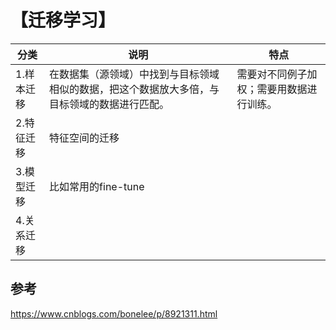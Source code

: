# 【迁移学习】



| 分类 | 说明 | 特点 |
| --- | --- | --- |
| 1.样本迁移 |在数据集（源领域）中找到与目标领域相似的数据，把这个数据放大多倍，与目标领域的数据进行匹配。| 需要对不同例子加权；需要用数据进行训练。|
| 2.特征迁移 | 特征空间的迁移 |  |
| 3.模型迁移 |比如常用的fine-tune|  |
|4.关系迁移|||








## 参考
https://www.cnblogs.com/bonelee/p/8921311.html
